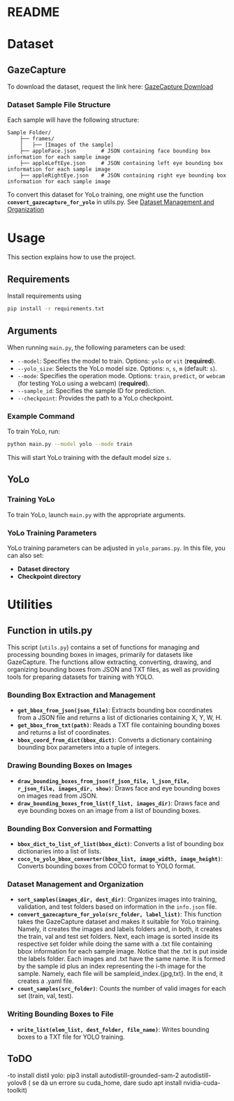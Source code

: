 
# README

# Dataset
## GazeCapture 
To download the dataset, request the link here: [GazeCapture Download](https://gazecapture.csail.mit.edu/download.php)

### Dataset Sample File Structure

Each sample will have the following structure:

```
Sample Folder/
    ├── frames/
    │   ├── [Images of the sample]
    ├── appleFace.json        # JSON containing face bounding box information for each sample image
    ├── appleLeftEye.json     # JSON containing left eye bounding box information for each sample image
    ├── appleRightEye.json    # JSON containing right eye bounding box information for each sample image
```
To convert this dataset for YoLo training, one might use the function **`convert_gazecapture_for_yolo`** in utils.py. See [Dataset Management and Organization](#dataset-management-and-organization)

# Usage

This section explains how to use the project.

## Requirements

Install requirements using
```sh
pip install -r requirements.txt
```

## Arguments

When running `main.py`, the following parameters can be used:

- `--model`: Specifies the model to train. Options: `yolo` or `vit` (**required**).
- `--yolo_size`: Selects the YoLo model size. Options: `n`, `s`, `m` (default: `s`).
- `--mode`: Specifies the operation mode. Options: `train`, `predict`, or `webcam` (for testing YoLo using a webcam) (**required**).
- `--sample_id`: Specifies the sample ID for prediction.
- `--checkpoint`: Provides the path to a YoLo checkpoint.

### Example Command

To train YoLo, run:

```sh
python main.py --model yolo --mode train
```
This will start YoLo training with the default model size `s`.

## YoLo

### Training YoLo

To train YoLo, launch `main.py` with the appropriate arguments.

### YoLo Training Parameters

YoLo training parameters can be adjusted in `yolo_params.py`. In this file, you can also set:

- **Dataset directory**
- **Checkpoint directory**

# Utilities

## Function in utils.py

This script (`utils.py`) contains a set of functions for managing and processing bounding boxes in images, primarily for datasets like GazeCapture. The functions allow extracting, converting, drawing, and organizing bounding boxes from JSON and TXT files, as well as providing tools for preparing datasets for training with YOLO.

### Bounding Box Extraction and Management

- **`get_bbox_from_json(json_file)`**: Extracts bounding box coordinates from a JSON file and returns a list of dictionaries containing X, Y, W, H.
- **`get_bbox_from_txt(path)`**: Reads a TXT file containing bounding boxes and returns a list of coordinates.
- **`bbox_coord_from_dict(bbox_dict)`**: Converts a dictionary containing bounding box parameters into a tuple of integers.

### Drawing Bounding Boxes on Images

- **`draw_bounding_boxes_from_json(f_json_file, l_json_file, r_json_file, images_dir, show)`**: Draws face and eye bounding boxes on images read from JSON.
- **`draw_bounding_boxes_from_list(f_list, images_dir)`**: Draws face and eye bounding boxes on an image from a list of bounding boxes.

### Bounding Box Conversion and Formatting

- **`bbox_dict_to_list_of_list(bbox_dict)`**: Converts a list of bounding box dictionaries into a list of lists.
- **`coco_to_yolo_bbox_converter(bbox_list, image_width, image_height)`**: Converts bounding boxes from COCO format to YOLO format.

### Dataset Management and Organization

- **`sort_samples(images_dir, dest_dir)`**: Organizes images into training, validation, and test folders based on information in the `info.json` file.
- **`convert_gazecapture_for_yolo(src_folder, label_list)`**: This function takes the GazeCapture dataset and makes it suitable for YoLo training. 
Namely, it creates the images and labels folders and, in both, it creates the train, val and test set folders.
Next, each image is sorted inside its respective set folder while doing the same with a .txt file containing bbox information for each sample image. Notice that the .txt is put
inside the labels folder. Each images and .txt have the same name. It is formed by the sample id plus an index representing the i-th image for the sample.
Namely, each file will be sampleid_index.{jpg,txt}.  In the end, it creates a .yaml file.
- **`count_samples(src_folder)`**: Counts the number of valid images for each set (train, val, test).

### Writing Bounding Boxes to File

- **`write_list(elem_list, dest_folder, file_name)`**: Writes bounding boxes to a TXT file for YOLO training.

## ToDO
-to install distil yolo: pip3 install autodistill-grounded-sam-2 autodistill-yolov8 ( se dà un errore su cuda_home, dare sudo apt install nvidia-cuda-toolkit)
